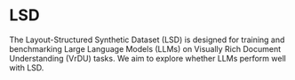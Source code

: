 # LSD
The Layout-Structured Synthetic Dataset (LSD) is designed for training and benchmarking Large Language Models (LLMs) on Visually Rich Document Understanding (VrDU) tasks. We aim to explore whether LLMs perform well with LSD.
